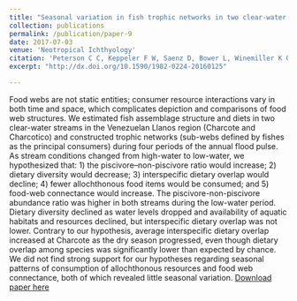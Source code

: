 ```yaml
---
title: "Seasonal variation in fish trophic networks in two clear-water streams in the Central Llanos region, Venezuela"
collection: publications
permalink: /publication/paper-9
date: 2017-07-03
venue: 'Neotropical Ichthyology'
citation: 'Peterson C C, Keppeler F W, Saenz D, Bower L, Winemiller K O. 2017. &quot;Seasonal variation in fish trophic networks in two clear-water streams in the Central Llanos region, Venezuela.&quot; <i>Neotropical Ichthyology</i>. 15(2): e160125.'
excerpt: "http://dx.doi.org/10.1590/1982-0224-20160125"

---
```

Food webs are not static entities; consumer resource interactions vary in both time and space, which complicates depiction and comparisons of food web structures. We estimated fish assemblage structure and diets in two clear-water streams in the Venezuelan Llanos region (Charcote and Charcotico) and constructed trophic networks (sub-webs defined by fishes as the principal consumers) during four periods of the annual flood pulse. As stream conditions changed from high-water to low-water, we hypothesized that: 1) the piscivore–non-piscivore ratio would increase; 2) dietary diversity would decrease; 3) interspecific dietary overlap would decline; 4) fewer allochthonous food items would be consumed; and 5) food-web connectance would increase. The piscivore-non-piscivore abundance ratio was higher in both streams during the low-water period. Dietary diversity declined as water levels dropped and availability of aquatic habitats and resources declined, but interspecific dietary overlap was not lower. Contrary to our hypothesis, average interspecific dietary overlap increased at Charcote as the dry season progressed, even though dietary overlap among species was significantly lower than expected by chance. We did not find strong support for our hypotheses regarding seasonal patterns of consumption of allochthonous resources and food web connectance, both of which revealed little seasonal variation. 
[Download paper here](http://fkeppeler.github.io/files/paper9.pdf)

